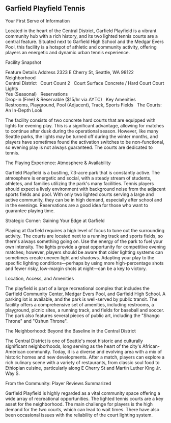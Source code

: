 ## Garfield Playfield Tennis

Your First Serve of Information

Located in the heart of the Central District, Garfield Playfield is a vibrant community hub with a rich history, and its two lighted tennis courts are a central feature. Situated next to Garfield High School and the Medgar Evers Pool, this facility is a hotspot of athletic and community activity, offering players an energetic and dynamic urban tennis experience.   

Facility Snapshot

Feature	Details
Address	
2323 E Cherry St, Seattle, WA 98122    
Neighborhood	
Central District    
Court Count	
2    
Court Surface	Concrete / Hard Court
Court Lights	
Yes (Seasonal)    
Reservations	
Drop-in (Free) & Reservable ($15/hr via AYTC)    
Key Amenities	
Restrooms, Playground, Pool (Adjacent), Track, Sports Fields    
The Courts: An In-Depth Look

The facility consists of two concrete hard courts that are equipped with lights for evening play. This is a significant advantage, allowing for matches to continue after dusk during the operational season. However, like many Seattle parks, the lights may be turned off during the winter months, and players have sometimes found the activation switches to be non-functional, so evening play is not always guaranteed. The courts are dedicated to tennis.   

The Playing Experience: Atmosphere & Availability

Garfield Playfield is a bustling, 7.3-acre park that is constantly active. The atmosphere is energetic and social, with a steady stream of students, athletes, and families utilizing the park's many facilities. Tennis players should expect a lively environment with background noise from the adjacent sports fields and pool. With only two lighted courts serving a large and active community, they can be in high demand, especially after school and in the evenings. Reservations are a good idea for those who want to guarantee playing time.   

Strategic Corner: Gaining Your Edge at Garfield

Playing at Garfield requires a high level of focus to tune out the surrounding activity. The courts are located next to a running track and sports fields, so there's always something going on. Use the energy of the park to fuel your own intensity. The lights provide a great opportunity for competitive evening matches; however, players should be aware that older lighting systems can sometimes create uneven light and shadows. Adapting your play to the specific lighting conditions—perhaps by using more high-percentage shots and fewer risky, low-margin shots at night—can be a key to victory.

Location, Access, and Amenities

The playfield is part of a large recreational complex that includes the Garfield Community Center, Medgar Evers Pool, and Garfield High School. A parking lot is available, and the park is well-served by public transit. The facility offers a comprehensive set of amenities, including restrooms, a playground, picnic sites, a running track, and fields for baseball and soccer. The park also features several pieces of public art, including the "Shango Throne" and "Oshun Throne".   

The Neighborhood: Beyond the Baseline in the Central District

The Central District is one of Seattle's most historic and culturally significant neighborhoods, long serving as the heart of the city's African-American community. Today, it is a diverse and evolving area with a mix of historic homes and new developments. After a match, players can explore a rich culinary scene with a variety of restaurants, from classic soul food to Ethiopian cuisine, particularly along E Cherry St and Martin Luther King Jr. Way S.   

From the Community: Player Reviews Summarized

Garfield Playfield is highly regarded as a vital community space offering a wide array of recreational opportunities. The lighted tennis courts are a key asset for the neighborhood. The main challenge for players is the high demand for the two courts, which can lead to wait times. There have also been occasional issues with the reliability of the court lighting system.
